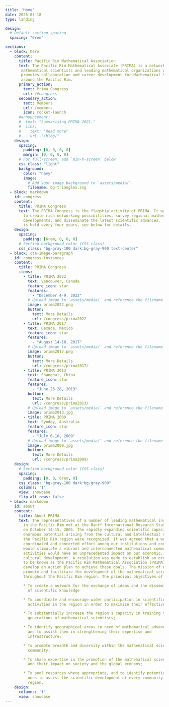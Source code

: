 ```yaml
---
title: 'Home'
date: 2025-03-18
type: landing

design:
  # Default section spacing
  spacing: "6rem"

sections:
  - block: hero
    content:
      title: Pacific Rim Mathematical Association
      text: The Pacific Rim Mathematical Associate (PRIMA) is a network of
       mathematical scientists and leading mathematical organizations which
       promotes collaboration and career development for Mathematical Scientists
       around the Pacific Rim.
      primary_action:
        text: Prima Congress
        url: /#congress
      secondary_action:
        text: Members
        url: /members
        icon: rocket-launch
      #announcement:
      #  text: "Summarising PRIMA 2021."
      #  link:
      #    text: "Read more"
      #    url: "/blog/"
    design:
      spacing:
        padding: [0, 0, 0, 0]
        margin: [0, 0, 0, 0]
      # For full-screen, add `min-h-screen` below
      css_class: "light"
      background:
        color: "navy"
        image:
          # Add your image background to `assets/media/`.
          filename: bg-triangles.svg
  - block: markdown
    id: congress
    content:
      title: PRIMA Congress
      text: The PRIMA Congress is the flagship activity of PRIMA. It was created
        to create rich networking possibilities, survey regional mathematical
        developments, and disseminate the latest scientific advances. The congress
        is held every four years, see below for details.
    design:
      spacing:
        padding: [6rem, 0, 0, 0]
      # Section background color (CSS class)
      css_class: "bg-gray-100 dark:bg-gray-900 text-center"
  - block: cta-image-paragraph
    id: congress-instances
    content:
      title: PRIMA Congress
      items:
        - title: PRIMA 2022
          text: Vancouver, Canada
          feature_icon: star
          features:
            - "December 4-9, 2022"
          # Upload image to `assets/media/` and reference the filename here
          image: prima2022.png
          button:
            text: More Details
            url: /congress/prima2022
        - title: PRIMA 2017
          text: Oaxaca, Mexico
          feature_icon: star
          features:
            - "August 14-18, 2017"
          # Upload image to `assets/media/` and reference the filename here
          image: prima2017.png
          button:
            text: More Details
            url: /congress/prima2017/
        - title: PRIMA 2013
          text: Shanghai, China
          feature_icon: star
          features:
            - "June 23-28, 2013"
          button:
            text: More Details
            url: /congress/prima2013/
          # Upload image to `assets/media/` and reference the filename here
          image: prima2013.jpg
        - title: PRIMA 2009
          text: Syndey, Australia
          feature_icon: star
          features:
            - "July 6-10, 2009"
          # Upload image to `assets/media/` and reference the filename here
          image: prima2009.jpg
          button:
            text: More Details
            url: /congress/prima2009/
    design:
      # Section background color (CSS class)
      spacing:
        padding: [0, 0, 6rem, 0]
      css_class: "bg-gray-100 dark:bg-gray-900"
      columns: '1'
      view: showcase
      flip_alt_rows: false
  - block: markdown
    id: about
    content:
      title: About PRIMA
      text: The representatives of a number of leading mathematical institutions
        in the Pacific Rim met at the Banff International Research Station, Canada
        on October 14-15, 2005. The rapidly expanding scientific capacity and the
        enormous potential arising from the cultural and intellectual diversity of
        the Pacific Rim region were recognized. It was agreed that a well
        coordinated and concerted effort among our institutions and countries
        would stimulate a vibrant and interconnected mathematical community whose
        activities would have an unprecedented impact on our economic, social and
        cultural development. A resolution was made to establish an organization,
        to be known as the Pacific Rim Mathematical Association (PRIMA), and to
        develop an action plan to achieve these goals. The mission of PRIMA is to
        promote and facilitate the development of the mathematical sciences
        throughout the Pacific Rim region. The principal objectives of PRIMA are

        * To create a network for the exchange of ideas and the dissemination
          of scientific knowledge

        * To coordinate and encourage wider participation in scientific
          activities in the region in order to maximize their effectiveness;

        * To substantially increase the region's capacity in training the next
          generations of mathematical scientists;

        * To identify geographical areas in need of mathematical advancement
          and to assist them in strengthening their expertise and
          infrastructure;

        * To promote breadth and diversity within the mathematical sciences
          community;

        * To share expertise in the promotion of the mathematical sciences,
          and their impact on society and the global economy;

        * To pool resources where appropriate, and to identify potential new
          ones to assist the scientific development of every community in our
          region.
    design:
      columns: '1'
      view: showcase
---
```

